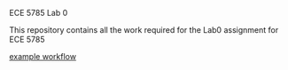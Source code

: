  ECE 5785 Lab 0

 This repository contains all the work required for the Lab0 assignment for ECE 5785

 [example workflow](https://github.com/AdrianSucahyo/lab0/actions/workflows/main.yml/badge.svg)
